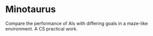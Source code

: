# Minotaurus
Compare the performance of AIs with differing goals in a maze-like environment. A CS practical work.
